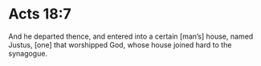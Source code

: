 # Acts 18:7

And he departed thence, and entered into a certain [man’s] house, named Justus, [one] that worshipped God, whose house joined hard to the synagogue.